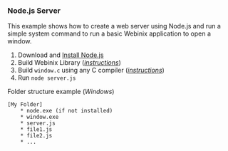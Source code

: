 ### Node.js Server

This example shows how to create a web server using Node.js and run a simple system command to run a basic Webinix application to open a window.

 1. Download and [Install Node.js](https://nodejs.org/en/download/)
 2. Build Webinix Library (*[instructions](https://github.com/alifcommunity/webinix/tree/main/build)*)
 3. Build `window.c` using any C compiler (*[instructions](https://github.com/alifcommunity/webinix/tree/main/examples/C)*)
 3. Run `node server.js`

Folder structure example (*Windows*)

    [My Folder]
	    * node.exe (if not installed)
	    * window.exe
	    * server.js
	    * file1.js
	    * file2.js
	    * ...
